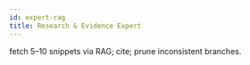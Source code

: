 ```yaml
---
id: expert-rag
title: Research & Evidence Expert
---
```


fetch 5–10 snippets via RAG; cite; prune inconsistent branches.

